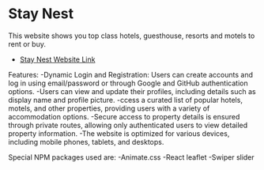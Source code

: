 # Stay Nest

This website shows you top class hotels, guesthouse, resorts and motels to rent or buy.

- [Stay Nest Website Link](https://staynest-d0d40.web.app/)

Features:
-Dynamic Login and Registration: Users can create accounts and log in using email/password or through Google and GitHub authentication options.
-Users can view and update their profiles, including details such as display name and profile picture.
-ccess a curated list of popular hotels, motels, and other properties, providing users with a variety of accommodation options.
-Secure access to property details is ensured through private routes, allowing only authenticated users to view detailed property information.
-The website is optimized for various devices, including mobile phones, tablets, and desktops.

Special NPM packages used are:
-Animate.css
-React leaflet
-Swiper slider
